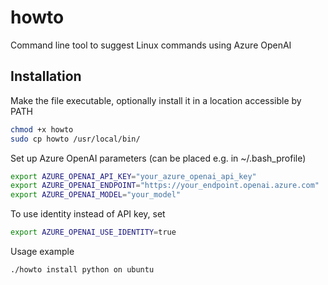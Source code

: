 # howto
Command line tool to suggest Linux commands using Azure OpenAI

## Installation
Make the file executable, optionally install it in a location accessible by PATH
```bash
chmod +x howto
sudo cp howto /usr/local/bin/
```
Set up Azure OpenAI parameters (can be placed e.g. in ~/.bash_profile)
```bash
export AZURE_OPENAI_API_KEY="your_azure_openai_api_key"
export AZURE_OPENAI_ENDPOINT="https://your_endpoint.openai.azure.com"
export AZURE_OPENAI_MODEL="your_model"
```
To use identity instead of API key, set
```bash
export AZURE_OPENAI_USE_IDENTITY=true
```
Usage example
```bash
./howto install python on ubuntu
```
